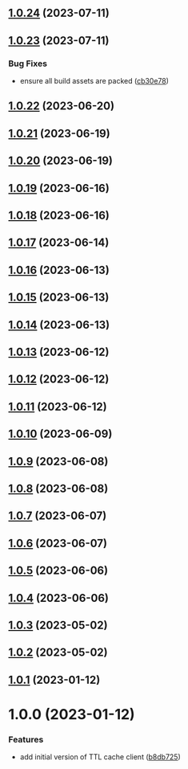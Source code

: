 ## [1.0.24](https://github.com/bbeesley/bags-of-cache/compare/v1.0.23...v1.0.24) (2023-07-11)

## [1.0.23](https://github.com/bbeesley/bags-of-cache/compare/v1.0.22...v1.0.23) (2023-07-11)


### Bug Fixes

* ensure all build assets are packed ([cb30e78](https://github.com/bbeesley/bags-of-cache/commit/cb30e7836dededa3d0488a3f70bdc62ad51c2fa5))

## [1.0.22](https://github.com/bbeesley/bags-of-cache/compare/v1.0.21...v1.0.22) (2023-06-20)

## [1.0.21](https://github.com/bbeesley/bags-of-cache/compare/v1.0.20...v1.0.21) (2023-06-19)

## [1.0.20](https://github.com/bbeesley/bags-of-cache/compare/v1.0.19...v1.0.20) (2023-06-19)

## [1.0.19](https://github.com/bbeesley/bags-of-cache/compare/v1.0.18...v1.0.19) (2023-06-16)

## [1.0.18](https://github.com/bbeesley/bags-of-cache/compare/v1.0.17...v1.0.18) (2023-06-16)

## [1.0.17](https://github.com/bbeesley/bags-of-cache/compare/v1.0.16...v1.0.17) (2023-06-14)

## [1.0.16](https://github.com/bbeesley/bags-of-cache/compare/v1.0.15...v1.0.16) (2023-06-13)

## [1.0.15](https://github.com/bbeesley/bags-of-cache/compare/v1.0.14...v1.0.15) (2023-06-13)

## [1.0.14](https://github.com/bbeesley/bags-of-cache/compare/v1.0.13...v1.0.14) (2023-06-13)

## [1.0.13](https://github.com/bbeesley/bags-of-cache/compare/v1.0.12...v1.0.13) (2023-06-12)

## [1.0.12](https://github.com/bbeesley/bags-of-cache/compare/v1.0.11...v1.0.12) (2023-06-12)

## [1.0.11](https://github.com/bbeesley/bags-of-cache/compare/v1.0.10...v1.0.11) (2023-06-12)

## [1.0.10](https://github.com/bbeesley/bags-of-cache/compare/v1.0.9...v1.0.10) (2023-06-09)

## [1.0.9](https://github.com/bbeesley/bags-of-cache/compare/v1.0.8...v1.0.9) (2023-06-08)

## [1.0.8](https://github.com/bbeesley/bags-of-cache/compare/v1.0.7...v1.0.8) (2023-06-08)

## [1.0.7](https://github.com/bbeesley/bags-of-cache/compare/v1.0.6...v1.0.7) (2023-06-07)

## [1.0.6](https://github.com/bbeesley/bags-of-cache/compare/v1.0.5...v1.0.6) (2023-06-07)

## [1.0.5](https://github.com/bbeesley/bags-of-cache/compare/v1.0.4...v1.0.5) (2023-06-06)

## [1.0.4](https://github.com/bbeesley/bags-of-cache/compare/v1.0.3...v1.0.4) (2023-06-06)

## [1.0.3](https://github.com/bbeesley/bags-of-cache/compare/v1.0.2...v1.0.3) (2023-05-02)

## [1.0.2](https://github.com/bbeesley/bags-of-cache/compare/v1.0.1...v1.0.2) (2023-05-02)

## [1.0.1](https://github.com/bbeesley/bags-of-cache/compare/v1.0.0...v1.0.1) (2023-01-12)

# 1.0.0 (2023-01-12)


### Features

* add initial version of TTL cache client ([b8db725](https://github.com/bbeesley/bags-of-cache/commit/b8db72522ce8b83569dfb7a45d3af80abb661638))
